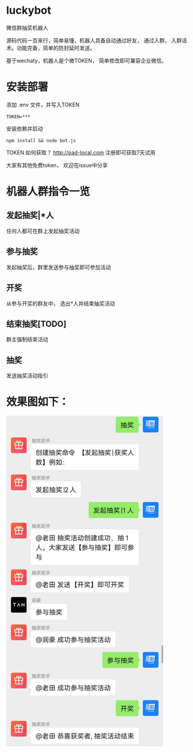 # luckybot
微信群抽奖机器人

源码代码一百来行，简单易懂，机器人具备自动通过好友， 通过入群， 入群话术。功能完备，简单的防封延时发送。

基于wechaty，机器人是个微TOKEN， 简单修改即可兼容企业微信。

# 安装部署
添加 .env 文件，并写入TOKEN
```
TOKEN=***
```

安装依赖并启动 
```
npm install && node bot.js
```

TOKEN 如何获取？ 
http://pad-local.com 注册即可获取7天试用

大家有其他免费token， 欢迎在issue中分享

# 机器人群指令一览

## 发起抽奖|*人
任何人都可在群上发起抽奖活动

## 参与抽奖
发起抽奖后，群里发送参与抽奖即可参加活动

## 开奖
从参与开奖的群友中， 选出*人并结束抽奖活动

## 结束抽奖[TODO]
群主强制结束活动

## 抽奖
发送抽奖活动指引

# 效果图如下：

<img src="luckbot.jpg" width="420px" />
